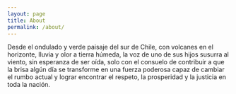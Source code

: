 ```yaml
---
layout: page
title: About
permalink: /about/
---
```


Desde el ondulado y verde paisaje del sur de Chile, con volcanes en el horizonte, lluvia y olor a tierra húmeda, la voz de uno de sus hijos susurra al viento, sin esperanza de ser oída, solo con el consuelo de contribuir a que la brisa algún día se transforme en una fuerza poderosa capaz de cambiar el rumbo actual y lograr encontrar el respeto, la prosperidad y la justicia en toda la nación.
